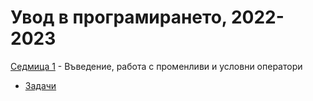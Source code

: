 # Увод в програмирането, 2022-2023


[Седмица 1](week01/) - Въведение, работа с променливи и условни оператори

* [Задачи](week01/tasks.md)